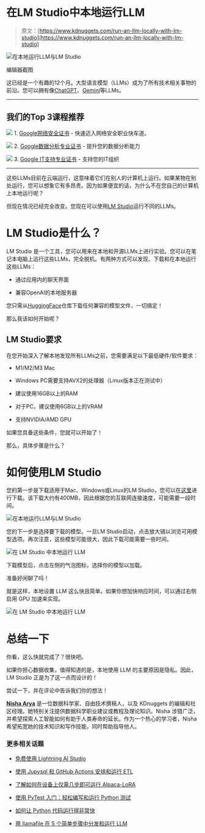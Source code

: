 # 在LM Studio中本地运行LLM

> 原文：[https://www.kdnuggets.com/run-an-llm-locally-with-lm-studio](https://www.kdnuggets.com/run-an-llm-locally-with-lm-studio)

![在本地运行LLM与LM Studio](../Images/8c0849d6562ce7f6f455a3fc37caad58.png)

编辑器截图

这已经是一个有趣的12个月。大型语言模型（LLMs）成为了所有技术相关事物的前沿。您可以拥有像[ChatGPT](/chatgpt-vs-bard)、[Gemini](/chatgpts-new-rival-googles-gemini)等LLMs。

* * *

## 我们的Top 3课程推荐

![](../Images/0244c01ba9267c002ef39d4907e0b8fb.png) 1\. [Google网络安全证书](https://www.kdnuggets.com/google-cybersecurity) - 快速迈入网络安全职业快车道。

![](../Images/e225c49c3c91745821c8c0368bf04711.png) 2\. [Google数据分析专业证书](https://www.kdnuggets.com/google-data-analytics) - 提升您的数据分析能力

![](../Images/0244c01ba9267c002ef39d4907e0b8fb.png) 3\. [Google IT支持专业证书](https://www.kdnuggets.com/google-itsupport) - 支持您的IT组织

* * *

这些LLMs目前在云端运行，这意味着它们在别人的计算机上运行。如果某物在别处运行，您可以想象它有多昂贵。因为如果便宜的话，为什么不在您自己的计算机上本地运行呢？

但现在情况已经完全改变。您现在可以使用[LM Studio](https://lmstudio.ai/)运行不同的LLMs。

# LM Studio是什么？

LM Studio 是一个工具，您可以用来在本地和开源LLMs上进行实验。您可以在笔记本电脑上运行这些LLMs，完全脱机。有两种方式可以发现、下载和在本地运行这些LLMs：

+   通过应用内的聊天界面

+   兼容OpenAI的本地服务器

您只需从[HuggingFace](https://huggingface.co/)仓库下载任何兼容的模型文件，一切搞定！

那么我该如何开始呢？

## LM Studio要求

在您开始深入了解本地发现所有LLMs之前，您需要满足以下最低硬件/软件要求：

+   M1/M2/M3 Mac

+   Windows PC需要支持AVX2的处理器（Linux版本正在测试中）

+   建议使用16GB以上的RAM

+   对于PC，建议使用6GB以上的VRAM

+   支持NVIDIA/AMD GPU

如果您具备这些条件，您就可以开始了！

那么，具体步骤是什么？

# 如何使用LM Studio

您的第一步是下载适用于Mac、Windows或Linux的LM Studio，您可以在[这里](https://lmstudio.ai/)进行下载。该下载大约有400MB，因此根据您的互联网连接速度，可能需要一段时间。

![在本地运行LLM与LM Studio](../Images/22074db02493431ddc8596bbba1f57a9.png)

您的下一步是选择要下载的模型。一旦LM Studio启动，点击放大镜以浏览可用模型选项。再次注意，这些模型可能很大，因此下载可能需要一些时间。

![在 LM Studio 中本地运行 LLM](../Images/1da14982304961ef87470fd5a0439f56.png)

下载模型后，点击左侧的气泡图标，选择你的模型以加载。

准备好闲聊了吗！

就是这样，本地设置 LLM 这么快且简单。如果你想加快响应时间，可以通过右侧启用 GPU 加速来实现。

![在 LM Studio 中本地运行 LLM](../Images/8faa84c6aa48e24fcb5830d5f6886d23.png)

# 总结一下

你看，这么快就完成了？很快吧。

如果你担心数据收集，值得知道的是，本地使用 LLM 的主要原因是隐私。因此，LM Studio 正是为了这一点而设计的！

尝试一下，并在评论中告诉我们你的想法！

[](https://www.linkedin.com/in/nisha-arya-ahmed/)****[Nisha Arya](https://www.linkedin.com/in/nisha-arya-ahmed/)**** 是一位数据科学家、自由技术撰稿人，以及 KDnuggets 的编辑和社区经理。她特别关注提供数据科学职业建议或教程及理论知识。Nisha 涉猎广泛，并希望探索人工智能如何有助于人类寿命的延长。作为一个热心的学习者，Nisha 希望拓宽她的技术知识和写作技能，同时帮助指导他人。

### 更多相关话题

+   [免费使用 Lightning AI Studio](https://www.kdnuggets.com/using-lightning-ai-studio-for-free)

+   [使用 Jupysql 和 GitHub Actions 安排和运行 ETL](https://www.kdnuggets.com/2023/05/schedule-run-etls-jupysql-github-actions.html)

+   [了解如何在设备上仅需几步即可运行 Alpaca-LoRA](https://www.kdnuggets.com/2023/05/learn-run-alpacalora-device-steps.html)

+   [使用 PyTest 入门：轻松编写和运行 Python 测试](https://www.kdnuggets.com/getting-started-with-pytest-effortlessly-write-and-run-tests-in-python)

+   [如何让 Python 代码运行得非常快](https://www.kdnuggets.com/2021/06/make-python-code-run-incredibly-fast.html)

+   [用 llamafile 在 5 个简单步骤中分发和运行 LLM](https://www.kdnuggets.com/distribute-and-run-llms-with-llamafile-in-5-simple-steps)
